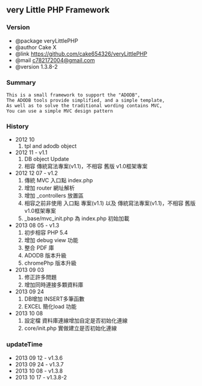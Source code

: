 ## very Little PHP Framework

### Version
*  @package     veryLittlePHP
*  @author      Cake X
*  @link        https://github.com/cake654326/veryLittlePHP
*  @mail        c782172004@gmail.com
*  @version     1.3.8-2

### Summary
	This is a small framework to support the "ADODB",
	The ADODB tools provide simplified, and a simple template,
	As well as to solve the traditional wording contains MVC,
	You can use a simple MVC design pattern

### History
*  2012 10
	1. tpl and adodb object
*  2012 11     - v1.1
	1. DB object Update
	2. 相容 傳統寫法專案(v1.1)，不相容 舊版 v1.0框架專案
*  2012 12 07  - v1.2
	1. 傳統 MVC 入口點 index.php
	2. 增加 router 網址解析 
	3. 增加 _controllers 放置區
	4. 相容之前非使用 入口點 專案(v1.1) 以及 傳統寫法專案(v1.1)，不相容 舊版 v1.0框架專案
	5. _base/mvc_init.php 為 index.php 初始加載
*  2013 08 05  - v1.3
	1. 初步相容 PHP 5.4
	2. 增加 debug view 功能
	3. 整合 PDF 庫
	4. ADODB 版本升級
	5. chromePhp 版本升級
*  2013 09 03
	1. 修正許多問題
	2. 增加同時連接多顆資料庫
*  2013 09 24
	1. DB增加 INSERT多筆函數 
	2. EXCEL 簡化load 功能
*  2013 10 08
	1. 設定檔 資料庫連線增加自定是否初始化連線
	2. core/init.php 實做建立是否初始化連線

### updateTime
*  2013 09 12 - v1.3.6 
*  2013 09 24 - v1.3.7
*  2013 10 08 - v1.3.8
*  2013 10 17 - v1.3.8-2





